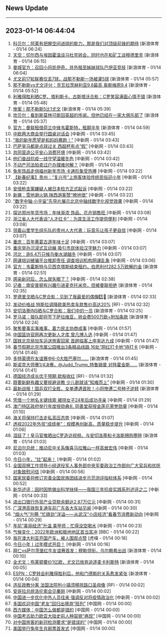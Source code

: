 ## News Update
---
2023-01-14 06:44:04
---
1. <a target="_blank" href="https://k.sina.cn/article_2018499075_784fda0302001kz44.html?from=sports&subch=osport">科贝尔：阿莱有把握空间进球的能力，那是我们对顶级前锋的期待</a> [新浪体育 - 01/14 06:24]
2. <a target="_blank" href="https://k.sina.cn/article_2018499075_784fda0302001kz40.html?from=sports&subch=osport">天空：切尔西与埃因霍温谈马杜克转会，同时也在和矿工谈穆德里克</a> [新浪体育 - 01/14 06:15]
3. <a target="_blank" href="https://k.sina.cn/article_2018499075_784fda0302001kz3w.html?from=sports&subch=osport">曼城官方：召回小将凯伊奇，并外租至姊妹球队巴伊亚竞技</a> [新浪体育 - 01/14 06:04]
4. <a target="_blank" href="https://k.sina.cn/article_2018499075_784fda0302001kz3u.html?from=sports&subch=osport">尤文前17轮联赛仅丢7球，战那不勒斯一场被灌5球</a> [新浪体育 - 01/14 05:57]
5. <a target="_blank" href="https://k.sina.cn/article_2018499075_784fda0302001kz3r.html?from=sports&subch=osport">那不勒斯vs尤文评分：克瓦拉茨赫利亚9.8最高 奥斯梅恩9.4</a> [新浪体育 - 01/14 05:52]
6. <a target="_blank" href="https://k.sina.cn/article_2018499075_784fda0302001kz3p.html?from=sports&subch=osport">利雅得胜利晒C罗、塔利斯卡、古斯塔沃合影：C罗笑容满面心情不错</a> [新浪体育 - 01/14 05:48]
7. <a target="_blank" href="https://k.sina.cn/article_2018499075_784fda0304001kz3j.html?from=sports&subch=osport">惨案！那不勒斯5比1尤文</a> [新浪体育 - 01/14 05:39]
8. <a target="_blank" href="https://k.sina.cn/article_2018499075_784fda0302001kz3i.html?from=sports&subch=osport">坎贝尔：看到斯莫林可能回英超的传闻，但他已经在一家大俱乐部了</a> [新浪体育 - 01/14 05:37]
9. <a target="_blank" href="https://k.sina.cn/article_2018499075_784fda0302001kz3c.html?from=sports&subch=osport">官方：曼联租借荷兰中锋韦霍斯特，租期半年</a> [新浪体育 - 01/14 04:59]
10. <a target="_blank" href="http://www.chinanews.com//cj/2023/01-14/9934948.shtml">中欧两大商会举行圆桌对话会</a> [中新网 - 01/14 03:45]
11. <a target="_blank" href="http://www.chinanews.com//sh/2023/01-14/9934933.shtml">“我的新年愿望是和妈妈赛跑！”</a> [中新网 - 01/14 03:43]
12. <a target="_blank" href="http://www.chinanews.com//ty/2023/01-14/9934934.shtml">巴萨皇马都是点球过关 西超杯有点“假”</a> [中新网 - 01/14 03:43]
13. <a target="_blank" href="http://www.chinanews.com//cj/2023/01-14/9934932.shtml">共同营造公平安心消费环境</a> [中新网 - 01/14 03:42]
14. <a target="_blank" href="http://www.chinanews.com//sh/2023/01-14/9934931.shtml">他们奋战抗疫一线守望温暖冬色</a> [中新网 - 01/14 03:42]
15. <a target="_blank" href="http://www.chinanews.com//gn/2023/01-14/9934929.shtml">不动产司法拍卖过户办理难何解？</a> [中新网 - 01/14 03:41]
16. <a target="_blank" href="http://www.chinanews.com//shipin/cns-d/2023/01-14/news948458.shtml">兔年饰品走俏福州新年市场 卡通形象受热捧</a> [中新网 - 01/14 03:22]
17. <a target="_blank" href="http://www.chinanews.com//shipin/cns-d/2023/01-14/news948460.shtml">【新春纪事】贵州：“复兴号”上旅客体验传统民俗迎小年</a> [中新网 - 01/14 03:22]
18. <a target="_blank" href="http://www.chinanews.com//shipin/cns-d/2023/01-14/news948456.shtml">安倍枪击案嫌疑人被日本检方正式起诉</a> [中新网 - 01/14 03:22]
19. <a target="_blank" href="http://www.chinanews.com//shipin/cns-d/2023/01-14/news948461.shtml">新疆：雪地涮火锅 陕西游客赞“嘹地很”</a> [中新网 - 01/14 03:22]
20. <a target="_blank" href="http://www.chinanews.com//shipin/cns-d/2023/01-14/news948459.shtml">“数字中轴·小宇宙”先导片展示北京中轴线数字化视觉效果</a> [中新网 - 01/14 03:22]
21. <a target="_blank" href="http://www.chinanews.com//shipin/cns/2023/01-14/news948454.shtml">探访郑州年货市场：年味渐浓 饰品、花卉销售旺 </a> [中新网 - 01/14 03:08]
22. <a target="_blank" href="http://www.chinanews.com//shipin/cns-d/2023/01-14/news948455.shtml">浙江省人大代表谈“人才红卡”：为其生活工作提供便利</a> [中新网 - 01/14 03:08]
23. <a target="_blank" href="http://www.chinanews.com//shipin/cns/2023/01-14/news948450.shtml">领着山里学生组乐队的贵州人大代表：玩音乐让孩子更自信</a> [中新网 - 01/14 03:07]
24. <a target="_blank" href="http://www.chinanews.com//shipin/cns-d/2023/01-14/news948453.shtml">重庆：百年黄葛古道年味十足</a> [中新网 - 01/14 03:07]
25. <a target="_blank" href="http://www.chinanews.com//shipin/cns-d/2023/01-14/news948451.shtml">重庆举办沉浸式互动展 吸引市民体验汉字魅力</a> [中新网 - 01/14 03:07]
26. <a target="_blank" href="http://www.chinanews.com//shipin/cns-d/2023/01-14/news948452.shtml">河北：逾6.4万只候鸟衡水湖越冬</a> [中新网 - 01/14 03:07]
27. <a target="_blank" href="http://www.chinanews.com//sh/2023/01-14/9934930.shtml">网课培训被骗平台推卸责任 调查培训机构网课乱象</a> [中新网 - 01/14 03:06]
28. <a target="_blank" href="https://k.sina.cn/article_2018499075_784fda0302001kz2w.html?from=sports&subch=osport">官方：韦霍斯特与贝西克塔斯结束租约，伯恩利付282.5万欧解约金</a> [新浪体育 - 01/14 02:51]
29. <a target="_blank" href="http://www.chinanews.com//sh/2023/01-14/9934935.shtml">感染新冠后，怎么就失眠了？</a> [中新网 - 01/14 02:38]
30. <a target="_blank" href="https://k.sina.cn/article_2018499075_784fda0302001kz2r.html?from=sports&subch=osport">记者：南安普顿有兴趣引进麦克托米奈，但被曼联拒绝</a> [新浪体育 - 01/14 02:35]
31. <a target="_blank" href="https://k.sina.cn/article_2018499075_784fda0302001kz2p.html?from=sports&subch=osport">罗德里戈晒与C罗合影：见到了我最爱的偶像7️⃣🥰</a> [新浪体育 - 01/14 02:33]
32. <a target="_blank" href="https://www.rfi.fr/cn/%E8%B4%A2%E7%BB%8F%E5%BF%AB%E8%AE%AF/20230113-%E9%93%B6%E8%A1%8C%E8%82%A1%E5%8F%8D%E5%BC%B9-%E7%BE%8E%E8%82%A1%E6%94%B6%E7%BA%A2">发动价格战 特斯拉调降欧美热卖车款售价高达20%</a> [RFI - 01/14 02:32]
33. <a target="_blank" href="https://k.sina.cn/article_2018499075_784fda0302001kz2l.html?from=sports&subch=osport">安切洛蒂INS晒与C罗合影：我们中的一员</a> [新浪体育 - 01/14 02:25]
34. <a target="_blank" href="https://k.sina.cn/article_2018499075_784fda0302001kz2m.html?from=sports&subch=osport">罗马诺：狼队即将签下萨拉维亚，转会费500万欧+附加条款</a> [新浪体育 - 01/14 02:24]
35. <a target="_blank" href="http://www.chinanews.com//sh/2023/01-14/9934928.shtml">聚焦要事实事难事，着力民主协商成事</a> [中新网 - 01/14 01:57]
36. <a target="_blank" href="http://www.chinanews.com//ty/2023/01-14/9934926.shtml">中国篮协官网再次更新人才库 曾凡博入选</a> [中新网 - 01/14 01:47]
37. <a target="_blank" href="http://www.chinanews.com//sh/2023/01-14/9934927.shtml">国铁北京局加车运送旅客回家 首趟临客上座率达九成</a> [中新网 - 01/14 01:47]
38. <a target="_blank" href="http://www.chinanews.com//sh/2023/01-14/9934924.shtml">春节假期北京市属公园推出3条精品线路 16处“网红打卡地”待打卡</a> [中新网 - 01/14 01:46]
39. <a target="_blank" href="https://k.sina.cn/article_6320391439_m178b9850f03300yxas.html?from=sports&subch=osport">多特蒙德在友谊赛中6-0大胜巴塞尔……</a> [新浪体育 - 01/14 01:45]
40. <a target="_blank" href="https://k.sina.cn/article_6320391439_m178b9850f03300yxar.html?from=sports&subch=osport">斯诺克大师赛1/4决赛，@Judd_Trump_特鲁姆普 对阵霍金斯……</a> [新浪体育 - 01/14 01:41]
41. <a target="_blank" href="https://www.rfi.fr/cn/%E8%B4%A2%E7%BB%8F%E5%BF%AB%E8%AE%AF/20230113-%E5%8F%91%E5%8A%A8%E4%BB%B7%E6%A0%BC%E6%88%98-%E7%89%B9%E6%96%AF%E6%8B%89%E8%B0%83%E9%99%8D%E6%AC%A7%E7%BE%8E%E7%83%AD%E5%8D%96%E8%BD%A6%E6%AC%BE%E5%94%AE%E4%BB%B7%E9%AB%98%E8%BE%BE20">德国经济成长优于预期 欧股收红</a> [RFI - 01/14 01:32]
42. <a target="_blank" href="http://www.chinanews.com//cul/2023/01-14/9934925.shtml">既要新鲜有趣又要规避说教 少儿剧就该“知难而上”</a> [中新网 - 01/14 01:30]
43. <a target="_blank" href="https://k.sina.cn/article_3181157500_bd9c9c7c00101m98g.html?from=sports&subch=pingpang">最新战报！国乒双打全胜，女单遭遇首败！小将惨遭二号种子逆转</a> [新浪体育 - 01/14 01:29]
44. <a target="_blank" href="http://www.chinanews.com//sh/2023/01-14/9934923.shtml">凭借一个地名关键线索 被拐女子24年后成功寻亲</a> [中新网 - 01/14 01:29]
45. <a target="_blank" href="http://www.chinanews.com//dwq/2023/01-14/9934922.shtml">澳门特区政府举行年度授勋典礼 同善堂获授金莲花荣誉勋章</a> [中新网 - 01/14 01:10]
46. <a target="_blank" href="http://www.chinanews.com//gn/2023/01-14/9934921.shtml">海关将保持打击走私高压态势</a> [中新网 - 01/14 01:07]
47. <a target="_blank" href="http://www.chinanews.com//cj/2023/01-14/9934920.shtml">透视2022年外贸“成绩单”：规模再创新高、质量稳步提升</a> [中新网 - 01/14 01:06]
48. <a target="_blank" href="https://k.sina.cn/article_2018499075_m784fda0303301kz28.html?from=sports&subch=osport">泪目了！皇马官推晒出C罗造访视频，与安切洛蒂和卡洛斯拥抱寒暄</a> [新浪体育 - 01/14 01:03]
49. <a target="_blank" href="http://www.chinanews.com//gn/2023/01-14/9934918.shtml">尼泊尔总统：推动尼中关系像喜马拉雅山一样高耸宏伟</a> [中新网 - 01/14 01:03]
50. <a target="_blank" href="http://www.chinanews.com//shipin/cns/2023/01-14/news948449.shtml">今日小年，“灶”起来！</a> [中新网 - 01/14 01:02]
51. <a target="_blank" href="http://www.chinanews.com//gn/2023/01-14/9934916.shtml">全国双拥工作领导小组退役军人事务部中央军委政治工作部向广大官兵和优抚对象致慰问信</a> [中新网 - 01/14 00:56]
52. <a target="_blank" href="http://www.chinanews.com//gn/2023/01-14/9934915.shtml">国家民委将修订完善全国民族团结进步示范测评指标体系</a> [中新网 - 01/14 00:52]
53. <a target="_blank" href="http://www.chinanews.com//gn/2023/01-14/9934914.shtml">新华述评：因时因势做出科学抉择——我国三年抗疫实践系列述评之二</a> [中新网 - 01/14 00:33]
54. <a target="_blank" href="http://www.chinanews.com//cj/2023/01-14/9934913.shtml">进出口银行外贸产业贷款余额达2.87万亿元</a> [中新网 - 01/14 00:31]
55. <a target="_blank" href="http://www.chinanews.com//sh/2023/01-14/9934912.shtml">广深港高铁恢复通车前广东各大车站见闻</a> [中新网 - 01/14 00:30]
56. <a target="_blank" href="http://www.chinanews.com//cj/2023/01-14/9934911.shtml">“烟火气”升腾 “忙碌劲”洋溢——从武汉“小店经济”看春节消费新动向</a> [中新网 - 01/14 00:29]
57. <a target="_blank" href="http://www.chinanews.com//cj/2023/01-14/9934909.shtml">年前“美丽经济”升温 美甲师：忙得没空喝水</a> [中新网 - 01/14 00:23]
58. <a target="_blank" href="https://www.bbc.com/zhongwen/simp/world-64264333?at_medium=RSS&amp;at_campaign=KARANGA">气候变化：2022年欧洲和极地地区首当其冲</a> [BBC - 01/14 00:22]
59. <a target="_blank" href="https://www.huxiu.com/article/769465.html">我在澳大利亚开国产车，被人围观点赞</a> [虎嗅 - 01/14 00:18]
60. <a target="_blank" href="http://www.chinanews.com//cul/2023/01-14/9934910.shtml">今日小年丨过年模式开启！</a> [中新网 - 01/14 00:16]
61. <a target="_blank" href="https://k.sina.cn/article_2018499075_784fda0302001kz1o.html?from=sports&subch=osport">拜仁vs萨尔茨堡红牛友谊赛首发：穆勒领衔，乌尔赖希出战</a> [新浪体育 - 01/14 00:10]
62. <a target="_blank" href="https://k.sina.cn/article_2018499075_784fda0302001kz1j.html?from=sports&subch=osport">全尤文：布莱顿要价1亿欧，尤文已放弃追逐麦卡利斯特</a> [新浪体育 - 01/14 00:05]
63. <a target="_blank" href="https://k.sina.cn/article_2018499075_784fda0302001kz1k.html?from=sports&subch=osport">ESPN：C罗转会利雅得胜利后，他和门德斯的关系愈发紧张</a> [新浪体育 - 01/14 00:04]
64. <a target="_blank" href="https://www.rfi.fr/cn/%E8%B4%A2%E7%BB%8F%E5%BF%AB%E8%AE%AF/20230113-%E5%BE%B7%E5%9B%BD%E7%BB%8F%E6%B5%8E%E6%88%90%E9%95%BF%E4%BC%98%E4%BA%8E%E9%A2%84%E6%9C%9F-%E6%AC%A7%E8%82%A1%E6%94%B6%E7%BA%A2">违反政教分离 法国法院判小镇须移除路口圣母像</a> [RFI - 01/14 00:02]
65. <a target="_blank" href="http://www.chinanews.com//gn/2023/01-14/9934903.shtml">安哥拉总统洛伦索会见秦刚</a> [中新网 - 01/14 00:02]
66. <a target="_blank" href="http://www.chinanews.com//sh/2023/01-14/9934893.shtml">中国进一步优化中外人员往来  强调反对将疫情政治化</a> [中新网 - 01/14 00:02]
67. <a target="_blank" href="http://news.china.com.cn/2023-01/14/content_85059208.htm">多国欢迎中国“老友”回归出境游“班列”</a> [中国网 - 01/14 00:00]
68. <a target="_blank" href="http://news.china.com.cn/2023-01/14/content_85059206.htm">西方媒体：中国怎么做都是错的</a> [中国网 - 01/14 00:00]
69. <a target="_blank" href="http://news.china.com.cn/2023-01/14/content_85059207.htm">中国考古助力欧亚大陆史前人种容貌“再现”</a> [中国网 - 01/14 00:00]
70. <a target="_blank" href="http://news.china.com.cn/2023-01/14/content_85059209.htm">对中国旅客的新冠检测要求“是错误的”</a> [中国网 - 01/14 00:00]
71. <a target="_blank" href="http://news.china.com.cn/2023-01/14/content_85059221.htm">美国举行兔年生肖邮票首发式</a> [中国网 - 01/14 00:00]
